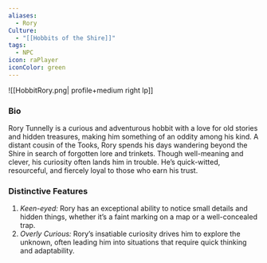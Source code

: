 ```yaml
---
aliases:
  - Rory
Culture:
  - "[[Hobbits of the Shire]]"
tags:
  - NPC
icon: raPlayer
iconColor: green
---
```


![[HobbitRory.png| profile+medium right lp]]
### Bio
Rory Tunnelly is a curious and adventurous hobbit with a love for old stories and hidden treasures, making him something of an oddity among his kind. A distant cousin of the Tooks, Rory spends his days wandering beyond the Shire in search of forgotten lore and trinkets. Though well-meaning and clever, his curiosity often lands him in trouble. He’s quick-witted, resourceful, and fiercely loyal to those who earn his trust.

### Distinctive Features
1. *Keen-eyed:* Rory has an exceptional ability to notice small details and hidden things, whether it’s a faint marking on a map or a well-concealed trap.
2. *Overly Curious:* Rory’s insatiable curiosity drives him to explore the unknown, often leading him into situations that require quick thinking and adaptability.